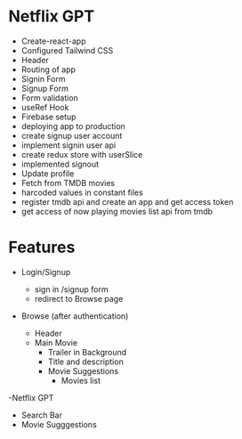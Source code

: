 # Netflix GPT

- Create-react-app
- Configured Tailwind CSS
- Header
- Routing of app
- Signin Form
- Signup Form
- Form validation
- useRef Hook
- Firebase setup
- deploying app to production
- create signup user account
- implement signin user api
- create redux store with userSlice
- implemented signout
- Update profile
- Fetch from TMDB movies
- harcoded values in constant files
- register tmdb api and create an app and get access token
- get access of now playing movies list api from tmdb

# Features

- Login/Signup

  - sign in /signup form
  - redirect to Browse page

- Browse (after authentication)
  - Header
  - Main Movie
    - Trailer in Background
    - Title and description
    - Movie Suggestions
      - Movies list

-Netflix GPT

- Search Bar
- Movie Sugggestions
